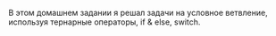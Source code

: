В этом домашнем задании я решал задачи на условное ветвление, используя тернарные операторы, if & else, switch.